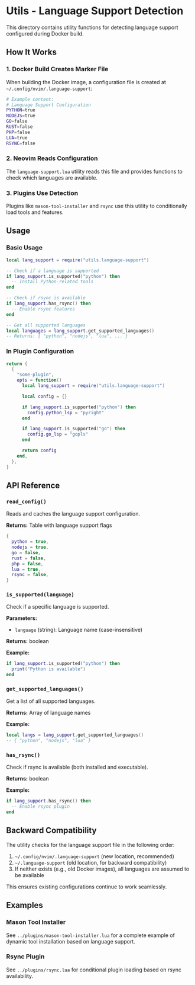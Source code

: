 # Utils - Language Support Detection

This directory contains utility functions for detecting language support configured during Docker build.

## How It Works

### 1. Docker Build Creates Marker File

When building the Docker image, a configuration file is created at `~/.config/nvim/.language-support`:

```bash
# Example content:
# Language Support Configuration
PYTHON=true
NODEJS=true
GO=false
RUST=false
PHP=false
LUA=true
RSYNC=false
```

### 2. Neovim Reads Configuration

The `language-support.lua` utility reads this file and provides functions to check which languages are available.

### 3. Plugins Use Detection

Plugins like `mason-tool-installer` and `rsync` use this utility to conditionally load tools and features.

## Usage

### Basic Usage

```lua
local lang_support = require("utils.language-support")

-- Check if a language is supported
if lang_support.is_supported("python") then
  -- Install Python-related tools
end

-- Check if rsync is available
if lang_support.has_rsync() then
  -- Enable rsync features
end

-- Get all supported languages
local languages = lang_support.get_supported_languages()
-- Returns: { "python", "nodejs", "lua", ... }
```

### In Plugin Configuration

```lua
return {
  {
    "some-plugin",
    opts = function()
      local lang_support = require("utils.language-support")

      local config = {}

      if lang_support.is_supported("python") then
        config.python_lsp = "pyright"
      end

      if lang_support.is_supported("go") then
        config.go_lsp = "gopls"
      end

      return config
    end,
  },
}
```

## API Reference

### `read_config()`

Reads and caches the language support configuration.

**Returns:** Table with language support flags

```lua
{
  python = true,
  nodejs = true,
  go = false,
  rust = false,
  php = false,
  lua = true,
  rsync = false,
}
```

### `is_supported(language)`

Check if a specific language is supported.

**Parameters:**

- `language` (string): Language name (case-insensitive)

**Returns:** boolean

**Example:**

```lua
if lang_support.is_supported("python") then
  print("Python is available")
end
```

### `get_supported_languages()`

Get a list of all supported languages.

**Returns:** Array of language names

**Example:**

```lua
local langs = lang_support.get_supported_languages()
-- { "python", "nodejs", "lua" }
```

### `has_rsync()`

Check if rsync is available (both installed and executable).

**Returns:** boolean

**Example:**

```lua
if lang_support.has_rsync() then
  -- Enable rsync plugin
end
```

## Backward Compatibility

The utility checks for the language support file in the following order:

1. `~/.config/nvim/.language-support` (new location, recommended)
2. `~/.language-support` (old location, for backward compatibility)
3. If neither exists (e.g., old Docker images), all languages are assumed to be available

This ensures existing configurations continue to work seamlessly.

## Examples

### Mason Tool Installer

See `../plugins/mason-tool-installer.lua` for a complete example of dynamic tool installation based on language support.

### Rsync Plugin

See `../plugins/rsync.lua` for conditional plugin loading based on rsync availability.
